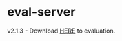 # eval-server


v2.1.3 - Download [HERE](https://drive.google.com/open?id=1oR9ZUDfyD0v5hyG8tSSqIP8lragyYdTF) to evaluation.
